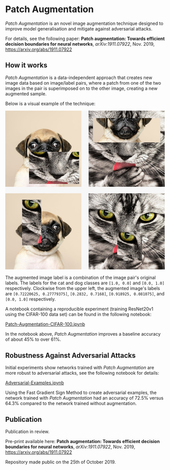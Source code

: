 # Patch Augmentation
*Patch Augmentation* is an novel image augmentation technique designed to improve model generalisation and mitigate against adversarial attacks.

For details, see the following paper: **Patch augmentation: Towards efficient decision boundaries for neural networks**, *arXiv:1911.07922*, Nov. 2019, <https://arxiv.org/abs/1911.07922>

## How it works

*Patch Augmentation* is a data-independent approach that creates new image data based on image/label pairs, where a patch from one of the two images in the pair is superimposed on to the other image, creating a new augmented sample. 

Below is a visual example of the technique:

![examples-random-patches-cropped.jpg](./DemoImages/examples-random-patches-cropped.jpg)

The augmented image label is a combination of the image pair's original labels. The labels for the cat and dog classes are `[1.0, 0.0]` and `[0.0, 1.0]` respectively. Clockwise from the upper left, the augmented image's labels are `[0.72220625, 0.27779375]`, `[0.2832, 0.7168]`, `[0.918925, 0.081075]`, and `[0.0, 1.0]` respectively.

A notebook containing a reproducible experiment (training ResNet20v1 using the CIFAR-100 data set) can be found in the following notebook:

[Patch-Augmentation-CIFAR-100.ipynb](Patch-Augmentation-CIFAR-100.ipynb)

In the notebook above, *Patch Augmentation* improves a baseline accuracy of about 45% to over 61%.

## Robustness Against Adversarial Attacks

Initial experiments show networks trained with *Patch Augmentation* are more robust to adversarial attacks, see the following notebook for details:

[Adversarial-Examples.ipynb](Adversarial-Examples.ipynb)

Using the Fast Gradient Sign Method to create adversarial examples, the network trained with *Patch Augmentation* had an accuracy of 72.5% versus 64.3% compared to the network trained without augmentation.

## Publication
Publication in review.

Pre-print available here: **Patch augmentation: Towards efficient decision boundaries for neural networks**, *arXiv:1911.07922*, Nov. 2019, <https://arxiv.org/abs/1911.07922>

Repository made public on the 25th of October 2019.
